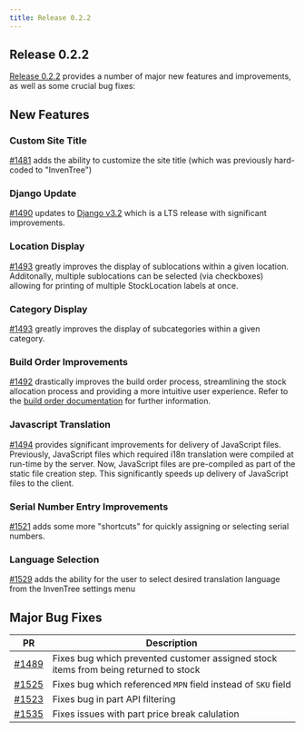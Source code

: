 ```yaml
---
title: Release 0.2.2
---
```


## Release 0.2.2

[Release 0.2.2](https://github.com/inventree/InvenTree/releases/tag/0.2.2) provides a number of major new features and improvements, as well as some crucial bug fixes:

## New Features

### Custom Site Title

[#1481](https://github.com/inventree/InvenTree/pull/1481) adds the ability to customize the site title (which was previously hard-coded to "InvenTree")

### Django Update

[#1490](https://github.com/inventree/InvenTree/pull/1490) updates to [Django v3.2](https://docs.djangoproject.com/en/3.2/releases/3.2/) which is a LTS release with significant improvements.

### Location Display

[#1493](https://github.com/inventree/InvenTree/pull/1493) greatly improves the display of sublocations within a given location. Additonally, multiple sublocations can be selected (via checkboxes) allowing for printing of multiple StockLocation labels at once.

### Category Display

[#1493](https://github.com/inventree/InvenTree/pull/1493) greatly improves the display of subcategories within a given category.

### Build Order Improvements

[#1492](https://github.com/inventree/InvenTree/pull/1492) drastically improves the build order process, streamlining the stock allocation process and providing a more intuitive user experience. Refer to the [build order documentation](../../build/build) for further information.

### Javascript Translation

[#1494](https://github.com/inventree/InvenTree/pull/1494) provides significant improvements for delivery of JavaScript files. Previously, JavaScript files which required i18n translation were compiled at run-time by the server. Now, JavaScript files are pre-compiled as part of the static file creation step. This significantly speeds up delivery of JavaScript files to the client.

### Serial Number Entry Improvements

[#1521](https://github.com/inventree/InvenTree/pull/1521) adds some more "shortcuts" for quickly assigning or selecting serial numbers.

### Language Selection

[#1529](https://github.com/inventree/InvenTree/pull/1529) adds the ability for the user to select desired translation language from the InvenTree settings menu

## Major Bug Fixes

| PR | Description |
| --- | --- |
| [#1489](https://github.com/inventree/InvenTree/pull/1489) | Fixes bug which prevented customer assigned stock items from being returned to stock |
| [#1525](https://github.com/inventree/InvenTree/pull/1525) | Fixes bug which referenced `MPN` field instead of `SKU` field
| [#1523](https://github.com/inventree/InvenTree/pull/1523) | Fixes bug in part API filtering |
| [#1535](https://github.com/inventree/InvenTree/pull/1535) | Fixes issues with part price break calulation |

